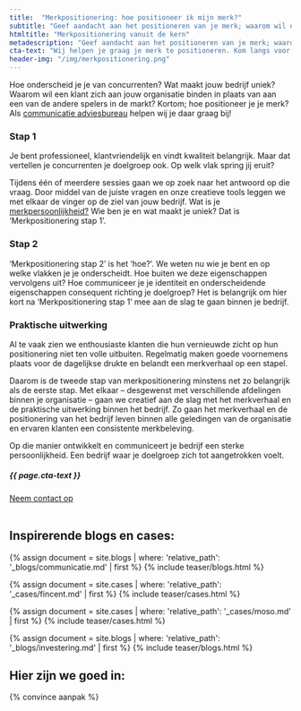 ```yaml
---
title:  "Merkpositionering: hoe positioneer ik mijn merk?"
subtitle: "Geef aandacht aan het positioneren van je merk; waarom wil een klant zich aan jóu binden?"
htmltitle: "Merkpositionering vanuit de kern"
metadescription: "Geef aandacht aan het positioneren van je merk; waarom wil een klant zich aan jóu binden?"
cta-text: "Wij helpen je graag je merk te positioneren. Kom langs voor een vrijblijvend gesprek."
header-img: "/img/merkpositionering.png"
---
```

Hoe onderscheid je je van concurrenten? Wat maakt jouw bedrijf uniek? Waarom wil een klant zich aan jouw organisatie binden in plaats van aan een van de andere spelers in de markt? Kortom; hoe positioneer je je merk? Als <a href="/communicatie-adviesbureau">communicatie adviesbureau</a> helpen wij je daar graag bij!

### Stap 1
Je bent professioneel, klantvriendelijk en vindt kwaliteit belangrijk. Maar dat vertellen je concurrenten je doelgroep ook. Op welk vlak spring jij eruit?

Tijdens één of meerdere sessies gaan we op zoek naar het antwoord op die vraag. Door middel van de juiste vragen en onze creatieve tools leggen we met elkaar de vinger op de ziel van jouw bedrijf. Wat is je <a href="/merkidentiteit">merkpersoonlijkheid?</a> Wie ben je en wat maakt je uniek? Dat is ‘Merkpositionering stap 1’.

### Stap 2
‘Merkpositionering stap 2’ is het ‘hoe?’. We weten nu wie je bent en op welke vlakken je je onderscheidt. Hoe buiten we deze eigenschappen vervolgens uit? Hoe communiceer je je identiteit en onderscheidende eigenschappen consequent richting je doelgroep? Het is belangrijk om hier kort na ‘Merkpositionering stap 1’ mee aan de slag te gaan binnen je bedrijf.

### Praktische uitwerking
Al te vaak zien we enthousiaste klanten die hun vernieuwde zicht op hun positionering niet ten volle uitbuiten. Regelmatig maken goede voornemens plaats voor de dagelijkse drukte en belandt een merkverhaal op een stapel.

Daarom is de tweede stap van merkpositionering minstens net zo belangrijk als de eerste stap. Met elkaar – desgewenst met verschillende afdelingen binnen je organisatie – gaan we creatief aan de slag met het merkverhaal en de praktische uitwerking binnen het bedrijf. Zo gaan het merkverhaal en de positionering van het bedrijf leven binnen alle geledingen van de organisatie en ervaren klanten een consistente merkbeleving.

Op die manier ontwikkelt en communiceert je bedrijf een sterke persoonlijkheid. Een bedrijf waar je doelgroep zich tot aangetrokken voelt.

<div class="call-to-action">
  <h5 class="cta-text">{{ page.cta-text }}</h5>
  <div class="number"><a href="/contact">Neem contact op</a></div>
</div>

<br/>

## Inspirerende blogs en cases:

<div class="cases-overview">
	{% assign document = site.blogs | where: 'relative_path': '_blogs/communicatie.md' | first %}
  {% include teaser/blogs.html %}

  {% assign document = site.cases | where: 'relative_path': '_cases/fincent.md' | first %}
  {% include teaser/cases.html %}

  {% assign document = site.cases | where: 'relative_path': '_cases/moso.md' | first %}
  {% include teaser/cases.html %}

  {% assign document = site.blogs | where: 'relative_path': '_blogs/investering.md' | first %}
  {% include teaser/blogs.html %}

</div>

## Hier zijn we goed in:

{% convince aanpak %}
